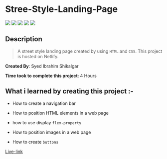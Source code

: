 # Stree-Style-Landing-Page

![](https://img.shields.io/badge/-HTML-orange)
![](https://img.shields.io/badge/-CSS-green)
![](https://img.shields.io/badge/-CSS--POSITION-yellowgreen)
![](https://img.shields.io/badge/-BUTTONS-blue)
![](https://img.shields.io/badge/-NETLIFY-yellow)

## Description

>A street style landing page created by using `HTML` and `CSS`. This project is hosted on Netlify.

**Created By**: Syed Ibrahim Shikalgar

**Time took to complete this project**: 4 Hours

## What i learned by creating this project :-

- How to create a navigation bar

- How to position HTML elements in a web page

- how to use display `flex-property`

- How to position images in a web page

- How to create `buttons`

[Live-link](https://landingpage-street-style.netlify.app/)
